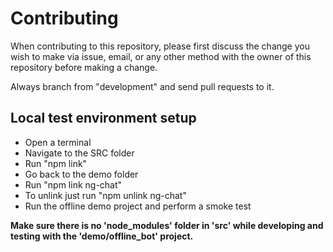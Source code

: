 # Contributing

When contributing to this repository, please first discuss the change you wish to make via issue,
email, or any other method with the owner of this repository before making a change. 

Always branch from "development" and send pull requests to it.

## Local test environment setup 

* Open a terminal 
* Navigate to the SRC folder 
* Run "npm link" 
* Go back to the demo folder 
* Run "npm link ng-chat" 
* To unlink just run "npm unlink ng-chat" 
* Run the offline demo project and perform a smoke test

__Make sure there is no 'node_modules' folder in 'src' while developing and testing with the 'demo/offline_bot' project.__ 
